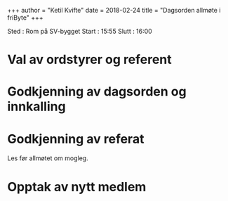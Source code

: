 +++
author = "Ketil Kvifte"
date = 2018-02-24
title = "Dagsorden allmøte i friByte"
+++

Sted : Rom på SV-bygget Start : 15:55 Slutt : 16:00

# Val av ordstyrer og referent

# Godkjenning av dagsorden og innkalling

# Godkjenning av referat

Les før allmøtet om mogleg.

# Opptak av nytt medlem
